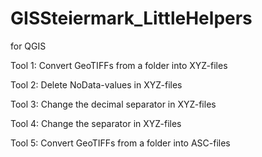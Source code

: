 # GISSteiermark_LittleHelpers
for QGIS

Tool 1: Convert GeoTIFFs from a folder into XYZ-files 

Tool 2: Delete NoData-values in XYZ-files 

Tool 3: Change the decimal separator in XYZ-files

Tool 4: Change the separator in XYZ-files

Tool 5: Convert GeoTIFFs from a folder into ASC-files 

